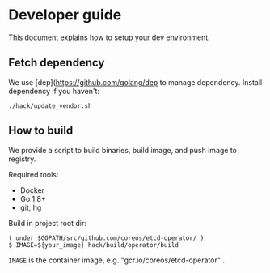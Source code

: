 # Developer guide

This document explains how to setup your dev environment. 

## Fetch dependency

We use [dep](https://github.com/golang/dep to manage dependency.
Install dependency if you haven't:

```
./hack/update_vendor.sh
```

## How to build

We provide a script to build binaries, build image, and push image to registry.

Required tools:
- Docker
- Go 1.8+
- git, hg

Build in project root dir:

```
( under $GOPATH/src/github.com/coreos/etcd-operator/ )
$ IMAGE=${your_image} hack/build/operator/build
```
`IMAGE` is the container image, e.g. "gcr.io/coreos/etcd-operator" .
